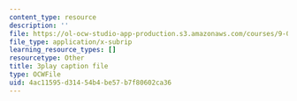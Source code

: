 ```yaml
---
content_type: resource
description: ''
file: https://ol-ocw-studio-app-production.s3.amazonaws.com/courses/9-00-introduction-to-psychology-fall-2004/4ac11595d31454b4be57b7f80602ca36_10509.vtt
file_type: application/x-subrip
learning_resource_types: []
resourcetype: Other
title: 3play caption file
type: OCWFile
uid: 4ac11595-d314-54b4-be57-b7f80602ca36
---
```

